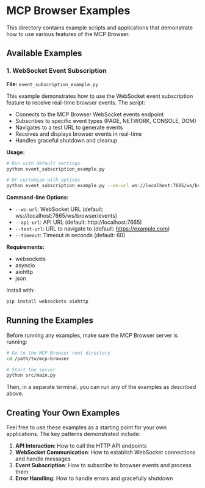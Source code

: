 # MCP Browser Examples

This directory contains example scripts and applications that demonstrate how to use various features of the MCP Browser.

## Available Examples

### 1. WebSocket Event Subscription

**File:** `event_subscription_example.py`

This example demonstrates how to use the WebSocket event subscription feature to receive real-time browser events. The script:

- Connects to the MCP Browser WebSocket events endpoint
- Subscribes to specific event types (PAGE, NETWORK, CONSOLE, DOM)
- Navigates to a test URL to generate events
- Receives and displays browser events in real-time
- Handles graceful shutdown and cleanup

**Usage:**

```bash
# Run with default settings
python event_subscription_example.py

# Or customize with options
python event_subscription_example.py --ws-url ws://localhost:7665/ws/browser/events --test-url https://example.com --timeout 120
```

**Command-line Options:**

- `--ws-url`: WebSocket URL (default: ws://localhost:7665/ws/browser/events)
- `--api-url`: API URL (default: http://localhost:7665)
- `--test-url`: URL to navigate to (default: https://example.com)
- `--timeout`: Timeout in seconds (default: 60)

**Requirements:**

- websockets
- asyncio
- aiohttp
- json

Install with:
```bash
pip install websockets aiohttp
```

## Running the Examples

Before running any examples, make sure the MCP Browser server is running:

```bash
# Go to the MCP Browser root directory
cd /path/to/mcp-browser

# Start the server
python src/main.py
```

Then, in a separate terminal, you can run any of the examples as described above.

## Creating Your Own Examples

Feel free to use these examples as a starting point for your own applications. The key patterns demonstrated include:

1. **API Interaction**: How to call the HTTP API endpoints
2. **WebSocket Communication**: How to establish WebSocket connections and handle messages
3. **Event Subscription**: How to subscribe to browser events and process them
4. **Error Handling**: How to handle errors and gracefully shutdown 